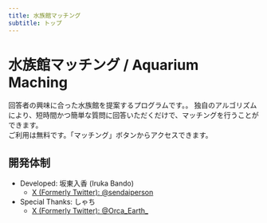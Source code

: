 ```yaml
---
title: 水族館マッチング
subtitle: トップ
---
```


# 水族館マッチング / Aquarium Maching
回答者の興味に合った水族館を提案するプログラムです。。 
独自のアルゴリズムにより、短時間かつ簡単な質問に回答いただくだけで、マッチングを行うことができます。  
ご利用は無料です。「マッチング」ボタンからアクセスできます。

## 開発体制
* Developed: 坂東入香 (Iruka Bando)
  * [X (Formerly Twitter): @sendaiperson](https://x.com/sendaiperson)
* Special Thanks: しゃち
  * [X (Formerly Twitter): @Orca_Earth_](https://x.com/Orca_Earth_)
